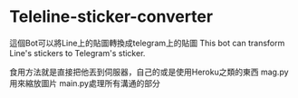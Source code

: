 # Teleline-sticker-converter
這個Bot可以將Line上的貼圖轉換成telegram上的貼圖
This bot can transform Line's stickers to Telegram's sticker.

食用方法就是直接把他丟到伺服器，自己的或是使用Heroku之類的東西
mag.py用來縮放圖片
main.py處理所有溝通的部分
